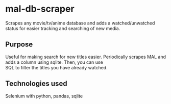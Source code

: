 # mal-db-scraper
Scrapes any movie/tv/anime database and adds a watched/unwatched status for easier tracking and searching of new media.

## Purpose
Useful for making search for new titles easier. Periodically scrapes MAL and adds a column using sqlite. Then, you can use <br>
SQL to filter the titles you have already watched. 

## Technologies used
Selenium with python, pandas, sqlite
